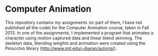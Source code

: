 Computer Animation
===============================

This repository contains my assignments (or part of them, I have not published all the code) for the Computer Animation course, taken in Fall 2013. In one of the assignments, I implemented a program that animates a character using motion captured data and linear blend skinning. The skeleton data, blending weights and animation were created using the Pinocchio library (http://www.mit.edu/~ibaran/autorig/).
